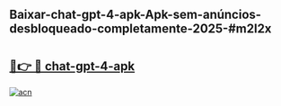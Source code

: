 ## Baixar-chat-gpt-4-apk-Apk-sem-anúncios-desbloqueado-completamente-2025-#m2l2x

# <h2><a href="https://ainizakaria.my?title=chat-gpt-4-apk&ref=22M">🔗👉 🔴 chat-gpt-4-apk</a></h2>

[![acn](https://github.com/user-attachments/assets/0f9c940e-d8b0-45ae-aac7-cd30a18b3e1c)](https://ainizakaria.my?title=chat-gpt-4-apk&ref=22M)

